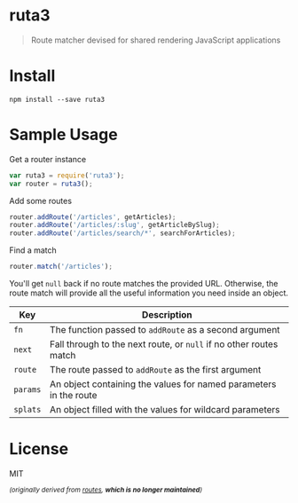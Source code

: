 # ruta3

> Route matcher devised for shared rendering JavaScript applications

# Install

```shell
npm install --save ruta3
```

# Sample Usage

Get a router instance

```js
var ruta3 = require('ruta3');
var router = ruta3();
```

Add some routes

```js
router.addRoute('/articles', getArticles);
router.addRoute('/articles/:slug', getArticleBySlug);
router.addRoute('/articles/search/*', searchForArticles);
```

Find a match

```js
router.match('/articles');
```

You'll get `null` back if no route matches the provided URL. Otherwise, the route match will provide all the useful information you need inside an object.

Key               | Description
------------------|------------------------------------------------------------------
`fn`              | The function passed to `addRoute` as a second argument
`next`            | Fall through to the next route, or `null` if no other routes match
`route`           | The route passed to `addRoute` as the first argument
`params`          | An object containing the values for named parameters in the route
`splats`          | An object filled with the values for wildcard parameters

# License

MIT

<sub>_(originally derived from [routes][1], **which is no longer maintained**)_</sub>

[1]: https://github.com/aaronblohowiak/routes.js
